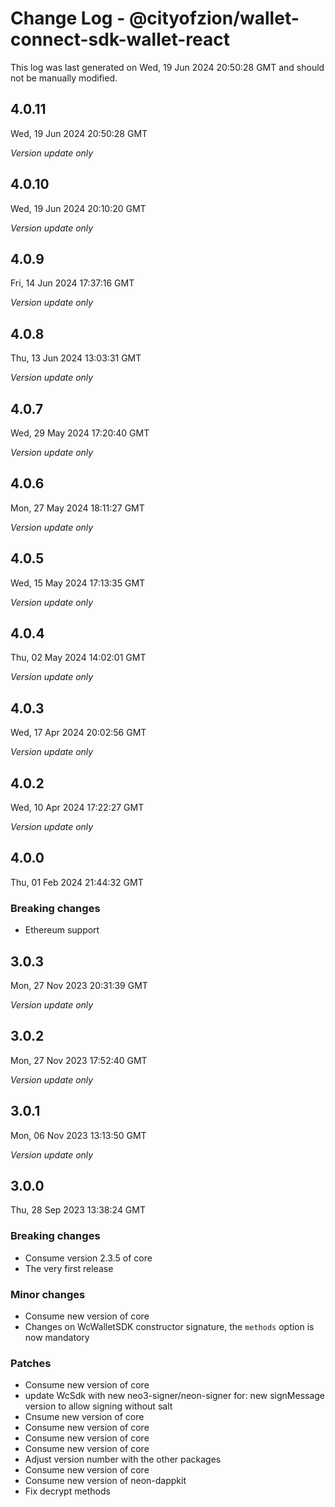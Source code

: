 # Change Log - @cityofzion/wallet-connect-sdk-wallet-react

This log was last generated on Wed, 19 Jun 2024 20:50:28 GMT and should not be manually modified.

## 4.0.11
Wed, 19 Jun 2024 20:50:28 GMT

_Version update only_

## 4.0.10
Wed, 19 Jun 2024 20:10:20 GMT

_Version update only_

## 4.0.9
Fri, 14 Jun 2024 17:37:16 GMT

_Version update only_

## 4.0.8
Thu, 13 Jun 2024 13:03:31 GMT

_Version update only_

## 4.0.7
Wed, 29 May 2024 17:20:40 GMT

_Version update only_

## 4.0.6
Mon, 27 May 2024 18:11:27 GMT

_Version update only_

## 4.0.5
Wed, 15 May 2024 17:13:35 GMT

_Version update only_

## 4.0.4
Thu, 02 May 2024 14:02:01 GMT

_Version update only_

## 4.0.3
Wed, 17 Apr 2024 20:02:56 GMT

_Version update only_

## 4.0.2
Wed, 10 Apr 2024 17:22:27 GMT

_Version update only_

## 4.0.0
Thu, 01 Feb 2024 21:44:32 GMT

### Breaking changes

- Ethereum support

## 3.0.3
Mon, 27 Nov 2023 20:31:39 GMT

_Version update only_

## 3.0.2
Mon, 27 Nov 2023 17:52:40 GMT

_Version update only_

## 3.0.1
Mon, 06 Nov 2023 13:13:50 GMT

_Version update only_

## 3.0.0
Thu, 28 Sep 2023 13:38:24 GMT

### Breaking changes

- Consume version 2.3.5 of core
- The very first release

### Minor changes

- Consume new version of core
- Changes on WcWalletSDK constructor signature, the `methods` option is now mandatory

### Patches

- Consume new version of core
- update WcSdk with new neo3-signer/neon-signer for: new signMessage version to allow signing without salt
- Cnsume new version of core
- Consume new version of core
- Consume new version of core
- Consume new version of core
- Adjust version number with the other packages
- Consume new version of core
- Consume new version of neon-dappkit
- Fix decrypt methods

